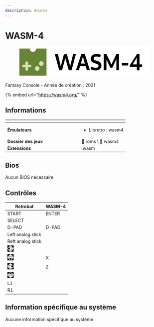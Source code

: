 ```yaml
---
description: Aduros
---
```


# WASM-4

<div align="left">

<figure><img src="https://raw.githubusercontent.com/fabricecaruso/es-theme-carbon/91d85c7849cc550b0cac4e75cb8e0923d3b61b5e/art/logos/wasm4.svg" alt=""><figcaption></figcaption></figure>

</div>

Fantasy Console - Année de création : 2021

{% embed url="https://wasm4.org/" %}

## Informations

<table data-header-hidden><thead><tr><th width="224"></th><th></th></tr></thead><tbody><tr><td><strong>Émulateurs</strong></td><td><ul><li>Libretro : wasm4</li></ul></td></tr><tr><td><strong>Dossier des jeux</strong></td><td><span data-gb-custom-inline data-tag="emoji" data-code="1f4c2">📂</span> roms \ <span data-gb-custom-inline data-tag="emoji" data-code="1f4c2">📂</span> wasm4</td></tr><tr><td><strong>Extensions</strong></td><td>.wasm</td></tr></tbody></table>

## Bios

Aucun BIOS nécessaire

## Contrôles

| Retrobat                                       | WASM-4 |
| ---------------------------------------------- | ------ |
| START                                          | ENTER  |
| SELECT                                         |        |
| D-PAD                                          | D-PAD  |
| Left analog stick                              |        |
| Reft analog stick                              |        |
| ![](<../../../.gitbook/assets/image (32).png>) |        |
| ![](<../../../.gitbook/assets/image (19).png>) | X      |
| ![](<../../../.gitbook/assets/image (6).png>)  | Z      |
| ![](<../../../.gitbook/assets/image (34).png>) |        |
| L1                                             |        |
| R1                                             |        |

## Information spécifique au système

Aucune information spécifique au système.
